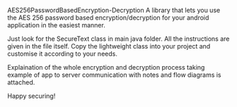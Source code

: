 AES256PasswordBasedEncryption-Decryption
A library that lets you use the AES 256 password based encryption/decryption for your android application in the easiest manner.

Just look for the SecureText class in main java folder. All the instructions are given in the file itself. Copy the lightweight class into your project and customise it according to your needs.

Explaination of the whole encryption and decryption process taking example of app to server communication with notes and flow diagrams is attached.

Happy securing!
